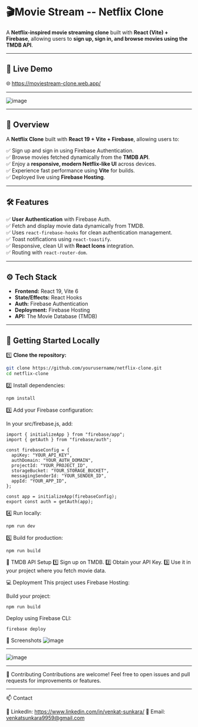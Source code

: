 # 🎬Movie Stream -- Netflix Clone

A **Netflix-inspired movie streaming clone** built with **React (Vite) + Firebase**, allowing users to **sign up, sign in, and browse movies using the TMDB API**.

---
## 🚀 Live Demo

🌐 https://moviestream-clone.web.app/

---

![image](https://github.com/user-attachments/assets/0c0da2f5-b2a2-4ac8-ab0e-b242c41d47be)

---

## 📌 Overview

A **Netflix Clone** built with **React 19 + Vite + Firebase**, allowing users to:

✅ Sign up and sign in using Firebase Authentication.  
✅ Browse movies fetched dynamically from the **TMDB API**.  
✅ Enjoy a **responsive, modern Netflix-like UI** across devices.  
✅ Experience fast performance using **Vite** for builds.  
✅ Deployed live using **Firebase Hosting**.

---

## 🛠️ Features

✅ **User Authentication** with Firebase Auth.  
✅ Fetch and display movie data dynamically from TMDB.  
✅ Uses `react-firebase-hooks` for clean authentication management.  
✅ Toast notifications using `react-toastify`.  
✅ Responsive, clean UI with **React Icons** integration.  
✅ Routing with `react-router-dom`.

---

## ⚙️ Tech Stack

- **Frontend:** React 19, Vite 6
- **State/Effects:** React Hooks
- **Auth:** Firebase Authentication
- **Deployment:** Firebase Hosting
- **API:** The Movie Database (TMDB)

---

## 🚀 Getting Started Locally

1️⃣ **Clone the repository:**

```bash
git clone https://github.com/yourusername/netflix-clone.git
cd netflix-clone
```

2️⃣ Install dependencies:

```bash
npm install
```
3️⃣ Add your Firebase configuration:

In your src/firebase.js, add:
```
import { initializeApp } from "firebase/app";
import { getAuth } from "firebase/auth";

const firebaseConfig = {
  apiKey: "YOUR_API_KEY",
  authDomain: "YOUR_AUTH_DOMAIN",
  projectId: "YOUR_PROJECT_ID",
  storageBucket: "YOUR_STORAGE_BUCKET",
  messagingSenderId: "YOUR_SENDER_ID",
  appId: "YOUR_APP_ID",
};

const app = initializeApp(firebaseConfig);
export const auth = getAuth(app);
```

4️⃣ Run locally:

```bash
npm run dev
```

5️⃣ Build for production:

```bash
npm run build
```

🧩 TMDB API Setup
1️⃣ Sign up on TMDB.
2️⃣ Obtain your API Key.
3️⃣ Use it in your project where you fetch movie data.

💻 Deployment
This project uses Firebase Hosting:

Build your project:

```bash
npm run build
```
Deploy using Firebase CLI:

```bash
firebase deploy
```
📸 Screenshots
![image](https://github.com/user-attachments/assets/01dfe7bf-0928-48ca-a23e-c4727dd61f11)

---


![image](https://github.com/user-attachments/assets/f4633a38-cc2c-45ce-a06e-732d338d72d5)


---


🤝 Contributing
Contributions are welcome!
Feel free to open issues and pull requests for improvements or features.

---

📫 Contact

💼 LinkedIn: https://www.linkedin.com/in/venkat-sunkara/
📧 Email: venkatsunkara9959@gmail.com

